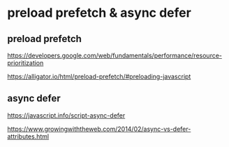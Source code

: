 # preload prefetch & async defer

## preload prefetch

https://developers.google.com/web/fundamentals/performance/resource-prioritization

https://alligator.io/html/preload-prefetch/#preloading-javascript

## async defer

https://javascript.info/script-async-defer

https://www.growingwiththeweb.com/2014/02/async-vs-defer-attributes.html

